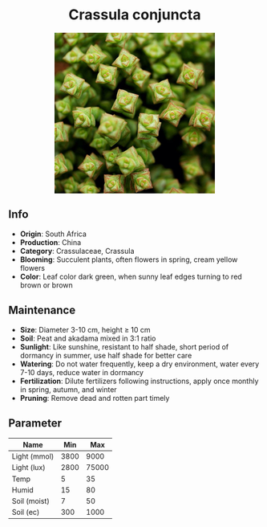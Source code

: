 <h1 align='center'>Crassula conjuncta</h1>
<p align="center">
    <img 
        align='center'
        width='320'
        src="../images/crassula conjuncta.png" 
        alt='Crassula conjuncta' />
</p>

## Info

 - **Origin**: South Africa
 - **Production**: China
 - **Category**: Crassulaceae, Crassula
 - **Blooming**: Succulent plants, often flowers in spring, cream yellow flowers
 - **Color**: Leaf color dark green, when sunny leaf edges turning to red brown or brown

## Maintenance

 - **Size**: Diameter 3-10 cm, height ≥ 10 cm
 - **Soil**: Peat and akadama mixed in 3:1 ratio
 - **Sunlight**: Like sunshine, resistant to half shade, short period of dormancy in summer, use half shade for better care
 - **Watering**: Do not water frequently, keep a dry environment, water every 7-10 days, reduce water in dormancy
 - **Fertilization**: Dilute fertilizers following instructions, apply once monthly in spring, autumn, and winter
 - **Pruning**: Remove dead and rotten part timely

## Parameter

| Name         | Min  | Max   |
|--------------|------|-------|
| Light (mmol) | 3800 | 9000  |
| Light (lux)  | 2800 | 75000 |
| Temp         | 5    | 35    |
| Humid        | 15   | 80    |
| Soil (moist) | 7   | 50    |
| Soil (ec)    | 300  | 1000  |